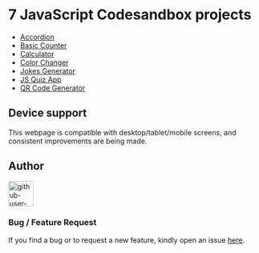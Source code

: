 # 7 JavaScript Codesandbox projects

- [Accordion](https://ssn-fsjs-csb.netlify.app/accordion)
- [Basic Counter](https://ssn-fsjs-csb.netlify.app/basic-counter)
- [Calculator](https://ssn-fsjs-csb.netlify.app/calculator)
- [Color Changer](https://ssn-fsjs-csb.netlify.app/color-changer)
- [Jokes Generator](https://ssn-fsjs-csb.netlify.app/jokes-generator)
- [JS Quiz App](https://ssn-fsjs-csb.netlify.app/js-quiz-app)
- [QR Code Generator](https://ssn-fsjs-csb.netlify.app/qrcode-generator)

## Device support

This webpage is compatible with desktop/tablet/mobile screens, and consistent improvements are being made.

## Author

<a href="https://github.com/Shashanka8"> <img src="https://github.com/github-user-name.png" alt="github-user-name" style="width:50px;"/></a>

### Bug / Feature Request

If you find a bug or to request a new feature, kindly open an issue [here](https://github.com/Shashanka8/fsjs-csb-projects/issues/new).

